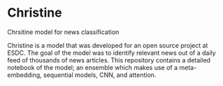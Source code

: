 # Christine
Chrsitine model for news classification

Christine is a model that was developed for an open source project at ESDC. The goal of the model was to identify relevant news out of a daily feed of thousands of news articles. This repository contains a detailed notebook of the model; an ensemble which makes use of a meta-embedding, sequential models, CNN, and attention.
